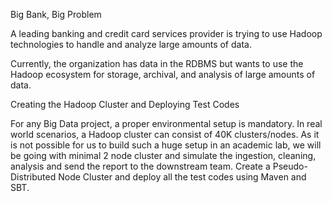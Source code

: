 Big Bank, Big Problem

A leading banking and credit card services provider is trying to use Hadoop
technologies to handle and analyze large amounts of data.

Currently, the organization has data in the RDBMS but wants to use the
Hadoop ecosystem for storage, archival, and analysis of large amounts of
data.

Creating the Hadoop Cluster and Deploying Test Codes

For any Big Data project, a proper environmental setup is mandatory. In
real world scenarios, a Hadoop cluster can consist of 40K clusters/nodes.
As it is not possible for us to build such a huge setup in an academic lab,
we will be going with minimal 2 node cluster and simulate the ingestion,
cleaning, analysis and send the report to the downstream team.
Create a Pseudo-Distributed Node Cluster and deploy all the test codes
using Maven and SBT.

